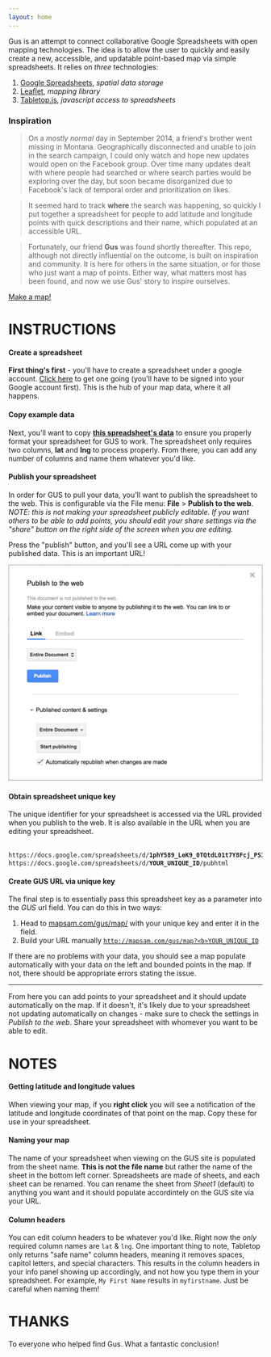 ```yaml
---
layout: home
---
```


Gus is an attempt to connect collaborative Google Spreadsheets with open mapping technologies. The idea is to allow the user to quickly and easily create a new, accessible, and updatable point-based map via simple spreadsheets. It relies on *three* technologies:

1. [Google Spreadsheets](https://docs.google.com/spreadsheet/), *spatial data storage*
1. [Leaflet](http://leafletjs.com/), *mapping library*
1. [Tabletop.js](https://github.com/jsoma/tabletop), *javascript access to spreadsheets*

### Inspiration

> On a *mostly normal* day in September 2014, a friend's brother went missing in Montana. Geographically disconnected and unable to join in the search campaign, I could only watch and hope new updates would open on the Facebook group. Over time many updates dealt with where people had searched or where search parties would be exploring over the day, but soon became disorganized due to Facebook's lack of temporal order and prioritization on likes.

> It seemed hard to track **where** the search was happening, so quickly I put together a spreadsheet for people to add latitude and longitude points with quick descriptions and their name, which populated at an accessible URL.

> Fortunately, our friend **Gus** was found shortly thereafter. This repo, although not directly influential on the outcome, is built on inspiration and community. It is here for others in the same situation, or for those who just want a map of points. Either way, what matters most has been found, and now we use Gus' story to inspire ourselves.

[Make a map!](http://mapsam.com/gus/)

# INSTRUCTIONS

#### Create a spreadsheet

**First thing's first** - you'll have to create a spreadsheet under a google account. [Click here](https://docs.google.com/spreadsheet/) to get one going (you'll have to be signed into your Google account first). This is the hub of your map data, where it all happens.

#### Copy example data

Next, you'll want to copy **[this spreadsheet's data](https://docs.google.com/spreadsheets/d/1phY589_LeK9_0TQtdL01t7Y8Fcj_PS1l98TnJCdknLM/edit#gid=0)** to ensure you properly format your spreadsheet for GUS to work. The spreadsheet only requires two columns, **lat** and **lng** to process properly. From there, you can add any number of columns and name them whatever you'd like.

#### Publish your spreadsheet

In order for GUS to pull your data, you'll want to publish the spreadsheet to the web. This is configurable via the File menu: **File** > **Publish to the web**. *NOTE: this is not making your spreadsheet publicly editable. If you want others to be able to add points, you should edit your share settings via the "share" button on the right side of the screen when you are editing.*

Press the "publish" button, and you'll see a URL come up with your published data. This is an important URL!

![Published spreadsheet URL](static/img/published-spreadsheet-url.png)

#### Obtain spreadsheet unique key

The unique identifier for your spreadsheet is accessed via the URL provided when you publish to the web. It is also available in the URL when you are editing your spreadsheet.

<pre><code>
https://docs.google.com/spreadsheets/d/<b>1phY589_LeK9_0TQtdL01t7Y8Fcj_PS1l98TnJCdknLM</b>/pubhtml
https://docs.google.com/spreadsheets/d/<b>YOUR_UNIQUE_ID</b>/pubhtml
</code></pre>

#### Create GUS URL via unique key

The final step is to essentially pass this spreadsheet key as a parameter into the *GUS* url field. You can do this in two ways:

1. Head to [mapsam.com/gus/map/](http://mapsam.com/gus/map/) with your unique key and enter it in the field.
1. Build your URL manually <code>http://mapsam.com/gus/map?<b>YOUR_UNIQUE_ID</b></code>

If there are no problems with your data, you should see a map populate automatically with your data on the left and bounded points in the map. If not, there should be appropriate errors stating the issue.

---

From here you can add points to your spreadsheet and it should update automatically on the map. If it doesn't, it's likely due to your spreadsheet not updating automatically on changes - make sure to check the settings in *Publish to the web*. Share your spreadsheet with whomever you want to be able to edit.

# NOTES

#### Getting latitude and longitude values

When viewing your map, if you **right click** you will see a notification of the latitude and longitude coordinates of that point on the map. Copy these for use in your spreadsheet.

#### Naming your map

The name of your spreadsheet when viewing on the GUS site is populated from the sheet name. **This is not the file name** but rather the name of the sheet in the bottom left corner. Spreadsheets are made of sheets, and each sheet can be renamed. You can rename the sheet from *Sheet1* (default) to anything you want and it should populate accordintely on the GUS site via your URL.

#### Column headers

You can edit column headers to be whatever you'd like. Right now the *only* required column names are `lat` & `lng`. One important thing to note, Tabletop only returns "safe name" column headers, meaning it removes spaces, capitol letters, and special characters. This results in the column headers in your info panel showing up accordingly, and not how you type them in your spreadsheet. For example, `My First Name` results in `myfirstname`. Just be careful when naming them!

# THANKS

To everyone who helped find Gus. What a fantastic conclusion!